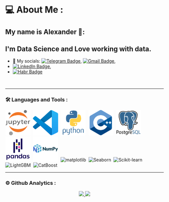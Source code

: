 # :computer: About Me :
## **My name is Alexander 👋:** 
## **I'm Data Science and Love working with data.**

- :iphone: My socials: [![Telegram Badge](https://img.shields.io/badge/-Telegram-blue?style=flat&logo=Telegram&logoColor=white)](https://t.me/Ptolemey_f/), [![Gmail Badge](https://img.shields.io/badge/-Gmail-white?style=flat&logo=Gmail&logoColor=black)](https://ptolemeyf@gmail.com),
- [![LinkedIn Badge](https://img.shields.io/badge/-LinkedIn-blue?style=flat&logo=LinkedIn&logoColor=white)](https://www.linkedin.com/in/----/), 
- [![Habr Badge](https://img.shields.io/badge/-Habr-9cf?style=flat&logo=Habr&logoColor=white)](https://habr.com/ru/users/----/)
 
 <div id="counter" align="center">
<img src="https://komarev.com/ghpvc/?username=Ptolemey98&style=flat-square&color=green" alt=""/>
</div>

---

### :hammer_and_wrench: Languages and Tools :
<div>  
    <img src="https://github.com/devicons/devicon/blob/master/icons/jupyter/jupyter-original-wordmark.svg" title="Jupyter" alt="Jupyter" width="80" height="80"/>&nbsp;
  <img src="https://github.com/devicons/devicon/blob/master/icons/vscode/vscode-original.svg" title="Vscode" alt="Vscode" width="80" height="80"/>&nbsp;
  <img src="https://github.com/devicons/devicon/blob/master/icons/python/python-original-wordmark.svg" title="Python" alt="Python" width="80" height="80"/>&nbsp;
  <img src="https://github.com/devicons/devicon/blob/master/icons/cplusplus/cplusplus-original.svg" title="C++" alt="C++" width="80" height="80"/>&nbsp;
  <img src="https://github.com/devicons/devicon/blob/master/icons/postgresql/postgresql-original-wordmark.svg" title="PostgreSQL" alt="PostgreSQL" width="80" height="80"/>&nbsp;
  <img src="https://github.com/devicons/devicon/blob/master/icons/pandas/pandas-original-wordmark.svg" title="Pandas" alt="Pandas" width="80" height="80"/>&nbsp;
  <img src="https://github.com/devicons/devicon/blob/master/icons/numpy/numpy-original-wordmark.svg" title="Numpy" alt="Numpy" width="80" height="80"/>&nbsp;
  <img src="https://upload.wikimedia.org/wikipedia/commons/0/01/Created_with_Matplotlib-logo.svg" title="matplotlib" alt="matplotlib" width="80" height="80"/>&nbsp;
  <img src="https://seaborn.pydata.org/_images/logo-tall-lightbg.svg" title="Seaborn" alt="Seaborn" width="80" height="80"/>&nbsp;
  <img src="https://upload.wikimedia.org/wikipedia/commons/0/05/Scikit_learn_logo_small.svg" title="Scikit-learn" alt="Scikit-learn" width="80" height="80"/>&nbsp;
  <img src="https://lightgbm.readthedocs.io/en/v3.3.2/_images/LightGBM_logo_black_text.svg" title="LightGBM" alt="LightGBM" width="80" height="80"/>&nbsp;
  <img src="https://upload.wikimedia.org/wikipedia/commons/c/cc/CatBoostLogo.png" title="CatBoost" alt="CatBoost" width="80" height="80"/>&nbsp;
</div>

---

### :gear: Github Analytics :
<p align="center">
  <a href="https://github.com/Ptolemey98/">
    <img height="150em" src="https://github-readme-stats.vercel.app/api?username=Ptolemey98&show_icons=true&theme=dracula"/>
    <img height="150em" src="https://github-readme-stats.vercel.app/api/top-langs/?username=Ptolemey98&layout=compact&theme=dracula"/>
  </a>
</p>
